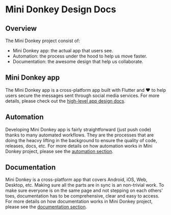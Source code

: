 # Mini Donkey Design Docs

## Overview

The Mini Donkey project consist of:

- Mini Donkey app: the actual app that users see.
- Automation: the process under the hood to help us move faster.
- Documentation: the awesome design that help us collaborate.

## Mini Donkey app

The Mini Donkey app is a cross-platform app built with Flutter and :heart: to help users secure the messages sent through social media services. For more details, please check out the [high-level app design docs](/app).

## Automation

Developing Mini Donkey app is fairly straightforward (just push code) thanks to many automated workflows. They are the processes that are doing the heacvy lifting in the background to ensure the quality of code, releases, docs, etc. For more details on how automation works in Mini Donkey project, please see the [automation section](/automation).

## Documentation

Mini Donkey is a cross-platform app that covers Android, iOS, Web, Desktop, etc. Making sure all the parts are in sync is an non-trivial work. To make sure everyone is on the same page and not stepping on each others' toes, documentation has to be comprehensive, clear and easy to access. For more details on how documentation works in Mini Donkey project, please see the [documentation section](/documentation).
